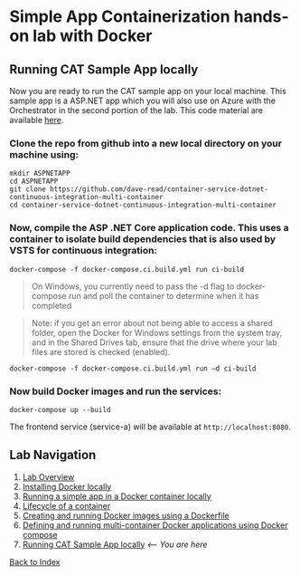 # Simple App Containerization hands-on lab with Docker 
## Running CAT Sample App locally

Now you are ready to run the CAT sample app on your local machine. This sample app is a ASP.NET app which you will also use on Azure with the Orchestrator in the second portion of the lab. This code material are available [here](https://github.com/dave-read/container-service-dotnet-continuous-integration-multi-container). 

### Clone the repo from github into a new local directory on your machine using: 
```
mkdir ASPNETAPP
cd ASPNETAPP  
git clone https://github.com/dave-read/container-service-dotnet-continuous-integration-multi-container 
cd container-service-dotnet-continuous-integration-multi-container
```

### Now, compile the ASP .NET Core application code. This uses a container to isolate build dependencies that is also used by VSTS for continuous integration:
```
docker-compose -f docker-compose.ci.build.yml run ci-build
```
> On Windows, you currently need to pass the -d flag to docker-compose run and poll the container to determine when it has completed

> Note: if you get an error about not being able to access a shared folder, open the Docker for Windows settings from the system tray, and in the Shared Drives tab, ensure that the drive where your lab files are stored is checked (enabled).

```
docker-compose -f docker-compose.ci.build.yml run –d ci-build
```

### Now build Docker images and run the services:
```
docker-compose up --build
```

The frontend service (service-a) will be available at `http://localhost:8080`.


## Lab Navigation
1. [Lab Overview](./index.md)
1. [Installing Docker locally](./step01.md)
1. [Running a simple app in a Docker container locally](./step02.md)
1. [Lifecycle of a container](./step03.md)
1. [Creating and running Docker images using a Dockerfile](./step04.md)
1. [Defining and running multi-container Docker applications using Docker compose](./step05.md)
1. [Running CAT Sample App locally](./step06.md) *<-- You are here*

[Back to Index](../../index.md)
